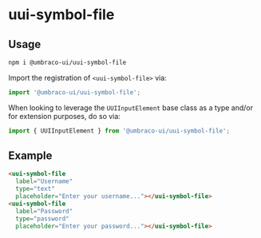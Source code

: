 # uui-symbol-file

## Usage

```zsh
npm i @umbraco-ui/uui-symbol-file
```

Import the registration of `<uui-symbol-file>` via:

```javascript
import '@umbraco-ui/uui-symbol-file';
```

When looking to leverage the `UUIInputElement` base class as a type and/or for extension purposes, do so via:

```javascript
import { UUIInputElement } from '@umbraco-ui/uui-symbol-file';
```

## Example

```html
<uui-symbol-file
  label="Username"
  type="text"
  placeholder="Enter your username..."></uui-symbol-file>
<uui-symbol-file
  label="Password"
  type="password"
  placeholder="Enter your password..."></uui-symbol-file>
```
